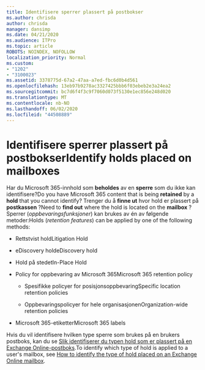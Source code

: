 ```yaml
---
title: Identifisere sperrer plassert på postbokser
ms.author: chrisda
author: chrisda
manager: dansimp
ms.date: 04/21/2020
ms.audience: ITPro
ms.topic: article
ROBOTS: NOINDEX, NOFOLLOW
localization_priority: Normal
ms.custom:
- "1202"
- "3100023"
ms.assetid: 3378775d-67a2-47aa-a7ed-fbc6d0b4d561
ms.openlocfilehash: 13eb97b9278ac3327425bbb6f03ebeb2e3a24ea2
ms.sourcegitcommit: bc7d6f4f3c9f7060d073f5130e1ec856e248d020
ms.translationtype: MT
ms.contentlocale: nb-NO
ms.lasthandoff: 06/02/2020
ms.locfileid: "44508889"
---
```

# <a name="identify-holds-placed-on-mailboxes"></a><span data-ttu-id="868ad-102">Identifisere sperrer plassert på postbokser</span><span class="sxs-lookup"><span data-stu-id="868ad-102">Identify holds placed on mailboxes</span></span>

<span data-ttu-id="868ad-103">Har du Microsoft 365-innhold som **beholdes** av en **sperre** som du ikke kan identifisere?</span><span class="sxs-lookup"><span data-stu-id="868ad-103">Do you have Microsoft 365 content that is being **retained** by a **hold** that you cannot identify?</span></span> <span data-ttu-id="868ad-104">Trenger du å **finne ut** hvor hold er plassert på **postkassen** ?</span><span class="sxs-lookup"><span data-stu-id="868ad-104">Need to **find out** where the hold is located on the **mailbox** ?</span></span> <span data-ttu-id="868ad-105">Sperrer (*oppbevaringsfunksjoner*) kan brukes av én av følgende metoder:</span><span class="sxs-lookup"><span data-stu-id="868ad-105">Holds (*retention features*) can be applied by one of the following methods:</span></span>
  
- <span data-ttu-id="868ad-106">Rettstvist hold</span><span class="sxs-lookup"><span data-stu-id="868ad-106">Litigation Hold</span></span>

- <span data-ttu-id="868ad-107">eDiscovery hold</span><span class="sxs-lookup"><span data-stu-id="868ad-107">eDiscovery hold</span></span>

- <span data-ttu-id="868ad-108">Hold på stedet</span><span class="sxs-lookup"><span data-stu-id="868ad-108">In-Place Hold</span></span>

- <span data-ttu-id="868ad-109">Policy for oppbevaring av Microsoft 365</span><span class="sxs-lookup"><span data-stu-id="868ad-109">Microsoft 365 retention policy</span></span> 

  - <span data-ttu-id="868ad-110">Spesifikke policyer for posisjonsoppbevaring</span><span class="sxs-lookup"><span data-stu-id="868ad-110">Specific location retention policies</span></span>

  - <span data-ttu-id="868ad-111">Oppbevaringspolicyer for hele organisasjonen</span><span class="sxs-lookup"><span data-stu-id="868ad-111">Organization-wide retention policies</span></span>

- <span data-ttu-id="868ad-112">Microsoft 365-etiketter</span><span class="sxs-lookup"><span data-stu-id="868ad-112">Microsoft 365 labels</span></span>

<span data-ttu-id="868ad-113">Hvis du vil identifisere hvilken type sperre som brukes på en brukers postboks, kan du se [Slik identifiserer du typen hold som er plassert på en Exchange Online-postboks](https://docs.microsoft.com/microsoft-365/compliance/identify-a-hold-on-an-exchange-online-mailbox).</span><span class="sxs-lookup"><span data-stu-id="868ad-113">To identify which type of hold is applied to a user's mailbox, see [How to identify the type of hold placed on an Exchange Online mailbox](https://docs.microsoft.com/microsoft-365/compliance/identify-a-hold-on-an-exchange-online-mailbox).</span></span>
